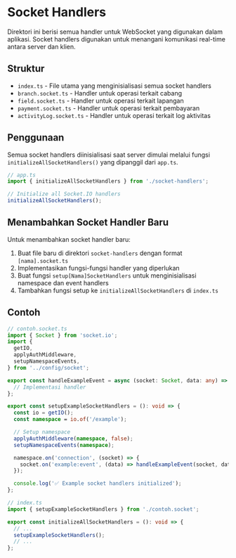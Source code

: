 # Socket Handlers

Direktori ini berisi semua handler untuk WebSocket yang digunakan dalam aplikasi. Socket handlers digunakan untuk menangani komunikasi real-time antara server dan klien.

## Struktur

- `index.ts` - File utama yang menginisialisasi semua socket handlers
- `branch.socket.ts` - Handler untuk operasi terkait cabang
- `field.socket.ts` - Handler untuk operasi terkait lapangan
- `payment.socket.ts` - Handler untuk operasi terkait pembayaran
- `activityLog.socket.ts` - Handler untuk operasi terkait log aktivitas

## Penggunaan

Semua socket handlers diinisialisasi saat server dimulai melalui fungsi `initializeAllSocketHandlers()` yang dipanggil dari `app.ts`.

```typescript
// app.ts
import { initializeAllSocketHandlers } from './socket-handlers';

// Initialize all Socket.IO handlers
initializeAllSocketHandlers();
```

## Menambahkan Socket Handler Baru

Untuk menambahkan socket handler baru:

1. Buat file baru di direktori `socket-handlers` dengan format `[nama].socket.ts`
2. Implementasikan fungsi-fungsi handler yang diperlukan
3. Buat fungsi `setup[Nama]SocketHandlers` untuk menginisialisasi namespace dan event handlers
4. Tambahkan fungsi setup ke `initializeAllSocketHandlers` di `index.ts`

## Contoh

```typescript
// contoh.socket.ts
import { Socket } from 'socket.io';
import {
  getIO,
  applyAuthMiddleware,
  setupNamespaceEvents,
} from '../config/socket';

export const handleExampleEvent = async (socket: Socket, data: any) => {
  // Implementasi handler
};

export const setupExampleSocketHandlers = (): void => {
  const io = getIO();
  const namespace = io.of('/example');

  // Setup namespace
  applyAuthMiddleware(namespace, false);
  setupNamespaceEvents(namespace);

  namespace.on('connection', (socket) => {
    socket.on('example:event', (data) => handleExampleEvent(socket, data));
  });

  console.log('✅ Example socket handlers initialized');
};
```

```typescript
// index.ts
import { setupExampleSocketHandlers } from './contoh.socket';

export const initializeAllSocketHandlers = (): void => {
  // ...
  setupExampleSocketHandlers();
  // ...
};
```
